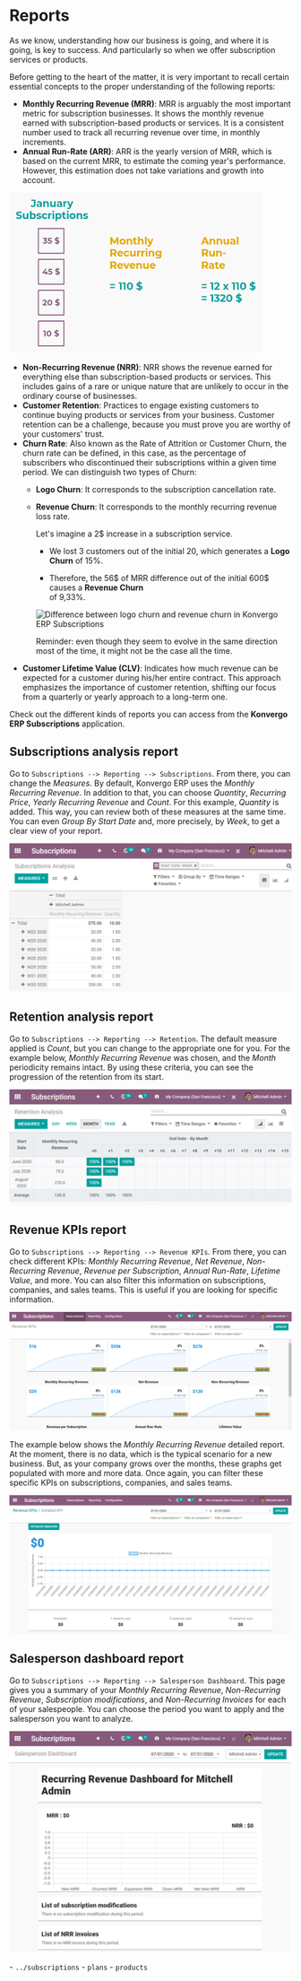 # Reports

As we know, understanding how our business is going, and where it is
going, is key to success. And particularly so when we offer subscription
services or products.

Before getting to the heart of the matter, it is very important to
recall certain essential concepts to the proper understanding of the
following reports:

- **Monthly Recurring Revenue (MRR)**: MRR is arguably the most
  important metric for subscription businesses. It shows the monthly
  revenue earned with subscription-based products or services. It is a
  consistent number used to track all recurring revenue over time, in
  monthly increments.
- **Annual Run-Rate (ARR)**: ARR is the yearly version of MRR, which is
  based on the current MRR, to estimate the coming year's performance.
  However, this estimation does not take variations and growth into
  account.

<img src="reports/difference-between-MRR-and-ARR.png"
class="align-center"
alt="Difference between MRR and ARR in Konvergo ERP Subscriptions" />

- **Non-Recurring Revenue (NRR)**: NRR shows the revenue earned for
  everything else than subscription-based products or services. This
  includes gains of a rare or unique nature that are unlikely to occur
  in the ordinary course of businesses.
- **Customer Retention**: Practices to engage existing customers to
  continue buying products or services from your business. Customer
  retention can be a challenge, because you must prove you are worthy of
  your customers' trust.
- **Churn Rate**: Also known as the Rate of Attrition or Customer Churn,
  the churn rate can be defined, in this case, as the percentage of
  subscribers who discontinued their subscriptions within a given time
  period. We can distinguish two types of Churn:
  - **Logo Churn**: It corresponds to the subscription cancellation
    rate.

  - **Revenue Churn**: It corresponds to the monthly recurring revenue
    loss rate.

    <div class="example">

    Let's imagine a 2\$ increase in a subscription service.

    - We lost 3 customers out of the initial 20, which generates a
      **Logo Churn** of 15%.

    - Therefore, the 56\$ of MRR difference out of the initial 600\$
      causes a **Revenue Churn**  
      of 9,33%.

    <img src="reports/difference-between-logo-churn-and-revenue-churn.png"
    class="align-center"
    alt="Difference between logo churn and revenue churn in Konvergo ERP Subscriptions" />

    Reminder: even though they seem to evolve in the same direction most
    of the time, it might not be the case all the time.

    </div>
- **Customer Lifetime Value (CLV)**: Indicates how much revenue can be
  expected for a customer during his/her entire contract. This approach
  emphasizes the importance of customer retention, shifting our focus
  from a quarterly or yearly approach to a long-term one.

Check out the different kinds of reports you can access from the **Konvergo ERP
Subscriptions** application.

## Subscriptions analysis report

Go to `Subscriptions --> Reporting --> Subscriptions`. From there, you
can change the *Measures*. By default, Konvergo ERP uses the *Monthly Recurring
Revenue*. In addition to that, you can choose *Quantity*, *Recurring
Price*, *Yearly Recurring Revenue* and *Count*. For this example,
*Quantity* is added. This way, you can review both of these measures at
the same time. You can even *Group By Start Date* and, more precisely,
by *Week*, to get a clear view of your report.

<img src="reports/subscriptions-analysis-report.png"
class="align-center"
alt="Subscriptions analysis report in Konvergo ERP Subscriptions" />

## Retention analysis report

Go to `Subscriptions --> Reporting --> Retention`. The default measure
applied is *Count*, but you can change to the appropriate one for you.
For the example below, *Monthly Recurring Revenue* was chosen, and the
*Month* periodicity remains intact. By using these criteria, you can see
the progression of the retention from its start.

<img src="reports/retention-analysis-report.png" class="align-center"
alt="Retention analysis report in Konvergo ERP Subscriptions" />

## Revenue KPIs report

Go to `Subscriptions --> Reporting --> Revenue KPIs`. From there, you
can check different KPIs: *Monthly Recurring Revenue*, *Net Revenue*,
*Non-Recurring Revenue*, *Revenue per Subscription*, *Annual Run-Rate*,
*Lifetime Value*, and more. You can also filter this information on
subscriptions, companies, and sales teams. This is useful if you are
looking for specific information.

<img src="reports/revenue-KPIs-report.png" class="align-center"
alt="Revenue KPIs report in Konvergo ERP Subscriptions" />

The example below shows the *Monthly Recurring Revenue* detailed report.
At the moment, there is no data, which is the typical scenario for a new
business. But, as your company grows over the months, these graphs get
populated with more and more data. Once again, you can filter these
specific KPIs on subscriptions, companies, and sales teams.

<img src="reports/detailed-MRR-report.png" class="align-center"
alt="Detailed MRR report in Konvergo ERP Subscriptions" />

## Salesperson dashboard report

Go to `Subscriptions --> Reporting --> Salesperson Dashboard`. This page
gives you a summary of your *Monthly Recurring Revenue*, *Non-Recurring
Revenue*, *Subscription modifications*, and *Non-Recurring Invoices* for
each of your salespeople. You can choose the period you want to apply
and the salesperson you want to analyze.

<img src="reports/salesperson-dashboard-report.png" class="align-center"
alt="Salesperson dashboard report in Konvergo ERP Subscriptions" />

<div class="seealso">

\- `../subscriptions` - `plans` - `products`

</div>
